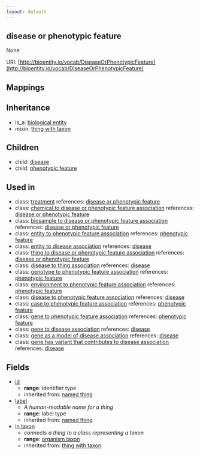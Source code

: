 ```yaml
---
layout: default
---
```


## disease or phenotypic feature


None

URI: [http://bioentity.io/vocab/DiseaseOrPhenotypicFeature](http://bioentity.io/vocab/DiseaseOrPhenotypicFeature)
## Mappings


## Inheritance

 *  is_a: [biological entity](BiologicalEntity.html)
 *  mixin: [thing with taxon](ThingWithTaxon.html)

## Children

 *  child: [disease](Disease.html)
 *  child: [phenotypic feature](PhenotypicFeature.html)

## Used in

 *  class: [treatment](Treatment.html) references: [disease or phenotypic feature](DiseaseOrPhenotypicFeature.html)
 *  class: [chemical to disease or phenotypic feature association](ChemicalToDiseaseOrPhenotypicFeatureAssociation.html) references: [disease or phenotypic feature](DiseaseOrPhenotypicFeature.html)
 *  class: [biosample to disease or phenotypic feature association](BiosampleToDiseaseOrPhenotypicFeatureAssociation.html) references: [disease or phenotypic feature](DiseaseOrPhenotypicFeature.html)
 *  class: [entity to phenotypic feature association](EntityToPhenotypicFeatureAssociation.html) references: [phenotypic feature](PhenotypicFeature.html)
 *  class: [entity to disease association](EntityToDiseaseAssociation.html) references: [disease](Disease.html)
 *  class: [thing to disease or phenotypic feature association](ThingToDiseaseOrPhenotypicFeatureAssociation.html) references: [disease or phenotypic feature](DiseaseOrPhenotypicFeature.html)
 *  class: [disease to thing association](DiseaseToThingAssociation.html) references: [disease](Disease.html)
 *  class: [genotype to phenotypic feature association](GenotypeToPhenotypicFeatureAssociation.html) references: [phenotypic feature](PhenotypicFeature.html)
 *  class: [environment to phenotypic feature association](EnvironmentToPhenotypicFeatureAssociation.html) references: [phenotypic feature](PhenotypicFeature.html)
 *  class: [disease to phenotypic feature association](DiseaseToPhenotypicFeatureAssociation.html) references: [disease](Disease.html)
 *  class: [case to phenotypic feature association](CaseToPhenotypicFeatureAssociation.html) references: [phenotypic feature](PhenotypicFeature.html)
 *  class: [gene to phenotypic feature association](GeneToPhenotypicFeatureAssociation.html) references: [phenotypic feature](PhenotypicFeature.html)
 *  class: [gene to disease association](GeneToDiseaseAssociation.html) references: [disease](Disease.html)
 *  class: [gene as a model of disease association](GeneAsAModelOfDiseaseAssociation.html) references: [disease](Disease.html)
 *  class: [gene has variant that contributes to disease association](GeneHasVariantThatContributesToDiseaseAssociation.html) references: [disease](Disease.html)

## Fields

 * [id](id.html)
    * __range__: identifier type
    * inherited from: [named thing](NamedThing.html)
 * [label](label.html)
    * _A human-readable name for a thing_
    * __range__: label type
    * inherited from: [named thing](NamedThing.html)
 * [in taxon](in_taxon.html)
    * _connects a thing to a class representing a taxon_
    * __range__: [organism taxon](OrganismTaxon.html)
    * inherited from: [thing with taxon](ThingWithTaxon.html)
